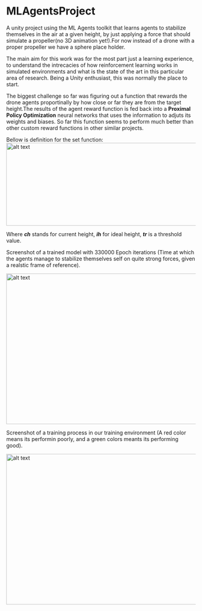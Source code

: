 # MLAgentsProject
A unity project using the ML Agents toolkit that learns agents to stabilize themselves in the air at a given height, by just applying a force that should simulate a propeller(no 3D animation yet!).For now instead of a drone with a proper propeller we have a sphere place holder.

The main aim for this work was for the most part just a learning experience, to understand the intrecacies of how reinforcement learning works in simulated environments and what is the state of the art in this particular area of research. Being a Unity enthusiast, this was normally the place to start.

The biggest challenge so far was figuring out a function that rewards the drone agents proportinally by how close or far they are from the target height.The results of the agent reward function is fed back into a <b>Proximal Policy Optimization</b> neural networks that uses the information to adjuts its weights and biases. So far this function seems to perform much better than other custom reward functions in other similar projects. 

Bellow is definition for the set function:
<img src="https://i.imgur.com/5skHeTh.jpg" alt="alt text" width="650" height="220"/> 

Where <b><i>ch</i></b> stands for current height, <b><i>ih</i></b> for ideal height, <b><i>tr</i></b> is a threshold value.

Screenshot of a trained model with 330000 Epoch iterations (Time at which the agents manage to stabilize themselves self on quite strong forces, given a realstic frame of reference).

<img src="https://i.imgur.com/J0H2As0.png" alt="alt text" width="700" height="400" />

Screenshot of a training process in our training environment (A red color means its performin poorly, and a green colors meants its performing good).

<img src="https://i.imgur.com/fMMjEF0.png" alt="alt text" width="700" height="400" />
